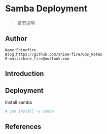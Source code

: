 # Samba Deployment

> 章节说明



## Author

```
Name:Shinefire
Blog:https://github.com/shine-fire/Ops_Notes
E-mail:shine_fire@outlook.com
```



## Introduction





## Deployment

Install samba

```bash
# yum install -y samba
```





## References



